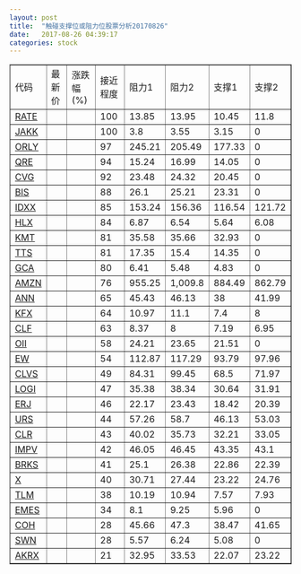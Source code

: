 ```yaml
---
layout: post
title:  "触碰支撑位或阻力位股票分析20170826"
date:   2017-08-26 04:39:17
categories: stock
---
```

<script type="text/javascript">
var stockList = []
stockList.push('gb_rate');
stockList.push('gb_jakk');
stockList.push('gb_orly');
stockList.push('gb_qre');
stockList.push('gb_cvg');
stockList.push('gb_bis');
stockList.push('gb_idxx');
stockList.push('gb_hlx');
stockList.push('gb_kmt');
stockList.push('gb_tts');
stockList.push('gb_gca');
stockList.push('gb_amzn');
stockList.push('gb_ann');
stockList.push('gb_kfx');
stockList.push('gb_clf');
stockList.push('gb_oii');
stockList.push('gb_ew');
stockList.push('gb_clvs');
stockList.push('gb_logi');
stockList.push('gb_erj');
stockList.push('gb_urs');
stockList.push('gb_clr');
stockList.push('gb_impv');
stockList.push('gb_brks');
stockList.push('gb_x');
stockList.push('gb_tlm');
stockList.push('gb_emes');
stockList.push('gb_coh');
stockList.push('gb_swn');
stockList.push('gb_akrx');
</script>
<table border="1">
 <tr>
 <td>代码</td>
 <td>最新价</td>
 <td>涨跌幅(%)</td>
 <td>接近程度</td>
 <td>阻力1</td>
 <td>阻力2</td>
 <td>支撑1</td>
 <td>支撑2</td>
</tr>
  <tr id="rate" class="red">
  <td><a href="http://stock.finance.sina.com.cn/usstock/quotes/RATE.html" target="_blank">RATE</a></td><td></td><td></td><td>100</td><td>13.85</td><td>13.95</td><td>10.45</td><td>11.8</td></tr>
  <tr id="jakk" class="red">
  <td><a href="http://stock.finance.sina.com.cn/usstock/quotes/JAKK.html" target="_blank">JAKK</a></td><td></td><td></td><td>100</td><td>3.8</td><td>3.55</td><td>3.15</td><td>0</td></tr>
  <tr id="orly" class="red">
  <td><a href="http://stock.finance.sina.com.cn/usstock/quotes/ORLY.html" target="_blank">ORLY</a></td><td></td><td></td><td>97</td><td>245.21</td><td>205.49</td><td>177.33</td><td>0</td></tr>
  <tr id="qre" class="red">
  <td><a href="http://stock.finance.sina.com.cn/usstock/quotes/QRE.html" target="_blank">QRE</a></td><td></td><td></td><td>94</td><td>15.24</td><td>16.99</td><td>14.05</td><td>0</td></tr>
  <tr id="cvg" class="red">
  <td><a href="http://stock.finance.sina.com.cn/usstock/quotes/CVG.html" target="_blank">CVG</a></td><td></td><td></td><td>92</td><td>23.48</td><td>24.32</td><td>20.45</td><td>0</td></tr>
  <tr id="bis" class="green">
  <td><a href="http://stock.finance.sina.com.cn/usstock/quotes/BIS.html" target="_blank">BIS</a></td><td></td><td></td><td>88</td><td>26.1</td><td>25.21</td><td>23.31</td><td>0</td></tr>
  <tr id="idxx" class="red">
  <td><a href="http://stock.finance.sina.com.cn/usstock/quotes/IDXX.html" target="_blank">IDXX</a></td><td></td><td></td><td>85</td><td>153.24</td><td>156.36</td><td>116.54</td><td>121.72</td></tr>
  <tr id="hlx" class="green">
  <td><a href="http://stock.finance.sina.com.cn/usstock/quotes/HLX.html" target="_blank">HLX</a></td><td></td><td></td><td>84</td><td>6.87</td><td>6.54</td><td>5.64</td><td>6.08</td></tr>
  <tr id="kmt" class="red">
  <td><a href="http://stock.finance.sina.com.cn/usstock/quotes/KMT.html" target="_blank">KMT</a></td><td></td><td></td><td>81</td><td>35.58</td><td>35.66</td><td>32.93</td><td>0</td></tr>
  <tr id="tts" class="red">
  <td><a href="http://stock.finance.sina.com.cn/usstock/quotes/TTS.html" target="_blank">TTS</a></td><td></td><td></td><td>81</td><td>17.35</td><td>15.4</td><td>14.35</td><td>0</td></tr>
  <tr id="gca" class="green">
  <td><a href="http://stock.finance.sina.com.cn/usstock/quotes/GCA.html" target="_blank">GCA</a></td><td></td><td></td><td>80</td><td>6.41</td><td>5.48</td><td>4.83</td><td>0</td></tr>
  <tr id="amzn" class="red">
  <td><a href="http://stock.finance.sina.com.cn/usstock/quotes/AMZN.html" target="_blank">AMZN</a></td><td></td><td></td><td>76</td><td>955.25</td><td>1,009.8</td><td>884.49</td><td>862.79</td></tr>
  <tr id="ann" class="red">
  <td><a href="http://stock.finance.sina.com.cn/usstock/quotes/ANN.html" target="_blank">ANN</a></td><td></td><td></td><td>65</td><td>45.43</td><td>46.13</td><td>38</td><td>41.99</td></tr>
  <tr id="kfx" class="green">
  <td><a href="http://stock.finance.sina.com.cn/usstock/quotes/KFX.html" target="_blank">KFX</a></td><td></td><td></td><td>64</td><td>10.97</td><td>11.1</td><td>7.4</td><td>8</td></tr>
  <tr id="clf" class="red">
  <td><a href="http://stock.finance.sina.com.cn/usstock/quotes/CLF.html" target="_blank">CLF</a></td><td></td><td></td><td>63</td><td>8.37</td><td>8</td><td>7.19</td><td>6.95</td></tr>
  <tr id="oii" class="red">
  <td><a href="http://stock.finance.sina.com.cn/usstock/quotes/OII.html" target="_blank">OII</a></td><td></td><td></td><td>58</td><td>24.21</td><td>23.65</td><td>21.51</td><td>0</td></tr>
  <tr id="ew" class="red">
  <td><a href="http://stock.finance.sina.com.cn/usstock/quotes/EW.html" target="_blank">EW</a></td><td></td><td></td><td>54</td><td>112.87</td><td>117.29</td><td>93.79</td><td>97.96</td></tr>
  <tr id="clvs" class="green">
  <td><a href="http://stock.finance.sina.com.cn/usstock/quotes/CLVS.html" target="_blank">CLVS</a></td><td></td><td></td><td>49</td><td>84.31</td><td>99.45</td><td>68.5</td><td>71.97</td></tr>
  <tr id="logi" class="red">
  <td><a href="http://stock.finance.sina.com.cn/usstock/quotes/LOGI.html" target="_blank">LOGI</a></td><td></td><td></td><td>47</td><td>35.38</td><td>38.34</td><td>30.64</td><td>31.91</td></tr>
  <tr id="erj" class="red">
  <td><a href="http://stock.finance.sina.com.cn/usstock/quotes/ERJ.html" target="_blank">ERJ</a></td><td></td><td></td><td>46</td><td>22.17</td><td>23.43</td><td>18.42</td><td>20.39</td></tr>
  <tr id="urs" class="green">
  <td><a href="http://stock.finance.sina.com.cn/usstock/quotes/URS.html" target="_blank">URS</a></td><td></td><td></td><td>44</td><td>57.26</td><td>58.7</td><td>46.13</td><td>53.03</td></tr>
  <tr id="clr" class="green">
  <td><a href="http://stock.finance.sina.com.cn/usstock/quotes/CLR.html" target="_blank">CLR</a></td><td></td><td></td><td>43</td><td>40.02</td><td>35.73</td><td>32.21</td><td>33.05</td></tr>
  <tr id="impv" class="green">
  <td><a href="http://stock.finance.sina.com.cn/usstock/quotes/IMPV.html" target="_blank">IMPV</a></td><td></td><td></td><td>42</td><td>46.05</td><td>46.45</td><td>43.35</td><td>43.1</td></tr>
  <tr id="brks" class="red">
  <td><a href="http://stock.finance.sina.com.cn/usstock/quotes/BRKS.html" target="_blank">BRKS</a></td><td></td><td></td><td>41</td><td>25.1</td><td>26.38</td><td>22.86</td><td>22.39</td></tr>
  <tr id="x" class="green">
  <td><a href="http://stock.finance.sina.com.cn/usstock/quotes/X.html" target="_blank">X</a></td><td></td><td></td><td>40</td><td>30.71</td><td>27.44</td><td>23.22</td><td>24.76</td></tr>
  <tr id="tlm" class="green">
  <td><a href="http://stock.finance.sina.com.cn/usstock/quotes/TLM.html" target="_blank">TLM</a></td><td></td><td></td><td>38</td><td>10.19</td><td>10.94</td><td>7.57</td><td>7.93</td></tr>
  <tr id="emes" class="green">
  <td><a href="http://stock.finance.sina.com.cn/usstock/quotes/EMES.html" target="_blank">EMES</a></td><td></td><td></td><td>34</td><td>8.1</td><td>9.25</td><td>5.96</td><td>0</td></tr>
  <tr id="coh" class="green">
  <td><a href="http://stock.finance.sina.com.cn/usstock/quotes/COH.html" target="_blank">COH</a></td><td></td><td></td><td>28</td><td>45.66</td><td>47.3</td><td>38.47</td><td>41.65</td></tr>
  <tr id="swn" class="red">
  <td><a href="http://stock.finance.sina.com.cn/usstock/quotes/SWN.html" target="_blank">SWN</a></td><td></td><td></td><td>28</td><td>5.57</td><td>6.24</td><td>5.08</td><td>0</td></tr>
  <tr id="akrx" class="red">
  <td><a href="http://stock.finance.sina.com.cn/usstock/quotes/AKRX.html" target="_blank">AKRX</a></td><td></td><td></td><td>21</td><td>32.95</td><td>33.53</td><td>22.07</td><td>23.22</td></tr>
</table>
